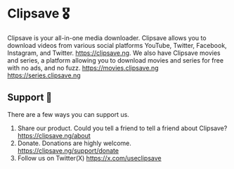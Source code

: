 # Clipsave 🎖️

Clipsave is your all-in-one media downloader. Clipsave allows you to download videos from various social platforms YouTube, Twitter, Facebook, Instagram, and Twitter. <https://clipsave.ng>. We also have Clipsave movies and series, a platform allowing you to download movies and series for free with no ads, and no fuzz. <https://movies.clipsave.ng> <https://series.clipsave.ng>


## Support 🎁
There are a few ways you can support us.

1. Share our product. Could you tell a friend to tell a friend about Clipsave? https://clipsave.ng/about
2. Donate. Donations are highly welcome. https://clipsave.ng/support/donate
3. Follow us on Twitter(X) <https://x.com/useclipsave>
